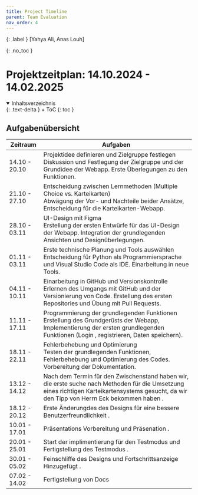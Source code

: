 ```yaml
---
title: Project Timeline
parent: Team Evaluation
nav_order: 4
---
```


{: .label }
[Yahya Ali, Anas Louh]

{: .no_toc }
# Projektzeitplan: 14.10.2024 - 14.02.2025

<details open markdown="block">
{: .text-delta }
<summary>Inhaltsverzeichnis</summary>
+ ToC
{: toc }
</details>

## Aufgabenübersicht

| Zeitraum        | Aufgaben                                                                                         |
|-----------------|--------------------------------------------------------------------------------------------------|
| 14.10 - 20.10   | Projektidee definieren und Zielgruppe festlegen<br>Diskussion und Festlegung der Zielgruppe und der Grundidee der Webapp. Erste Überlegungen zu den Funktionen. |
| 21.10 - 27.10   | Entscheidung zwischen Lernmethoden (Multiple Choice vs. Karteikarten)<br>Abwägung der Vor- und Nachteile beider Ansätze, Entscheidung für die Karteikarten-Webapp. |
| 28.10 - 03.11   | UI-Design mit Figma<br>Erstellung der ersten Entwürfe für das UI-Design der Webapp. Integration der grundlegenden Ansichten und Designüberlegungen. |
| 01.11 - 03.11   | Erste technische Planung und Tools auswählen<br>Entscheidung für Python als Programmiersprache und Visual Studio Code als IDE. Einarbeitung in neue Tools. |
| 04.11 - 10.11   | Einarbeitung in GitHub und Versionskontrolle<br>Erlernen des Umgangs mit GitHub und der Versionierung von Code. Erstellung des ersten Repositories und Übung mit Pull Requests. |
| 11.11 - 17.11   | Programmierung der grundlegenden Funktionen<br>Erstellung des Grundgerüsts der Webapp, Implementierung der ersten grundlegenden Funktionen (Login , registrieren, Daten speichern). |
| 18.11 - 22.11   | Fehlerbehebung und Optimierung<br>Testen der grundlegenden Funktionen, Fehlerbehebung und Optimierung des Codes. Vorbereitung der Dokumentation. |
| 13.12 - 14.12   | Nach dem Termin für den Zwischenstand haben wir, die erste suche nach Methoden für die Umsetzung eines richtigen Karteikartensystems gesucht, da wir den Tipp von Herrn Eck bekommen haben . |
| 18.12 - 20.12   | Erste Änderungdes  des Designs für eine bessere Benutzerfreundlichkeit  . |
| 10.01 - 17.01   | Präsentations Vorbereitung und Präsenation . |
| 20.01 - 25.01   | Start der implimentierung für den Testmodus und Fertigstellung des Testmodus . |
| 30.01 - 05.02   | Feinschliffe des Designs und Fortschrittsanzeige Hinzugefügt . |
| 07.02 - 14.02   | Fertigstellung von Docs |